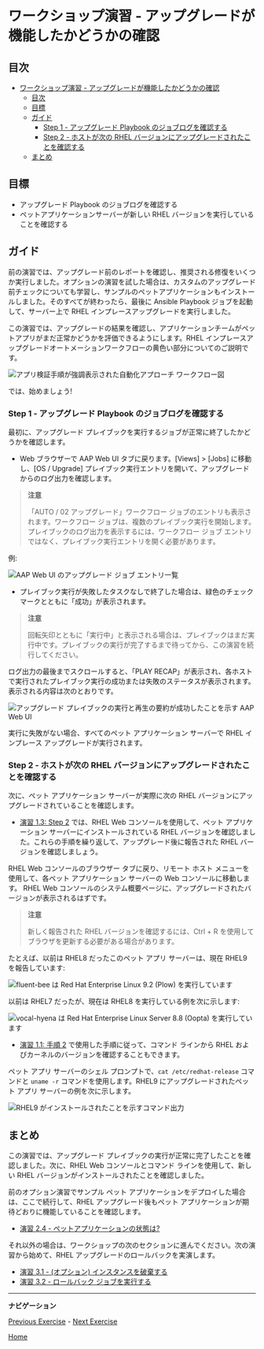 # ワークショップ演習 - アップグレードが機能したかどうかの確認

## 目次

- [ワークショップ演習 - アップグレードが機能したかどうかの確認](#workshop-exercise---check-if-the-upgrades-worked)
  - [目次](#目次)
  - [目標](#目標)
  - [ガイド](#ガイド)
    - [Step 1 - アップグレード Playbook のジョブログを確認する](#step-1---アップグレード-playbook-のジョブログを確認する)
    - [Step 2 - ホストが次の RHEL バージョンにアップグレードされたことを確認する](#step-2---ホストが次の-rhel-バージョンにアップグレードされたことを確認する)
  - [まとめ](#まとめ)

## 目標

* アップグレード Playbook のジョブログを確認する
* ペットアプリケーションサーバーが新しい RHEL バージョンを実行していることを確認する

## ガイド

前の演習では、アップグレード前のレポートを確認し、推奨される修復をいくつか実行しました。オプションの演習を試した場合は、カスタムのアップグレード前チェックについても学習し、サンプルのペットアプリケーションもインストールしました。そのすべてが終わったら、最後に Ansible Playbook ジョブを起動して、サーバー上で RHEL インプレースアップグレードを実行しました。

この演習では、アップグレードの結果を確認し、アプリケーションチームがペットアプリがまだ正常かどうかを評価できるようにします。RHEL インプレースアップグレードオートメーションワークフローの黄色い部分についてのご説明です。

![アプリ検証手順が強調表示された自動化アプローチ ワークフロー図](images/ripu-workflow-hl-validate.svg)

では、始めましょう!

### Step 1 - アップグレード Playbook のジョブログを確認する

最初に、アップグレード プレイブックを実行するジョブが正常に終了したかどうかを確認します。

- Web ブラウザーで AAP Web UI タブに戻ります。[Views] > [Jobs] に移動し、[OS / Upgrade] プレイブック実行エントリを開いて、アップグレードからのログ出力を確認します。

> **注意**
>
> 「AUTO / 02 アップグレード」ワークフロー ジョブのエントリも表示されます。ワークフロー ジョブは、複数のプレイブック実行を開始します。プレイブックのログ出力を表示するには、ワークフロー ジョブ エントリではなく、プレイブック実行エントリを開く必要があります。

例:

![AAP Web UI のアップグレード ジョブ エントリ一覧](images/upgrade_jobs.svg)

- プレイブック実行が失敗したタスクなしで終了した場合は、緑色のチェックマークとともに「成功」​​が表示されます。

> **注意**
>
> 回転矢印とともに「実行中」と表示される場合は、プレイブックはまだ実行中です。プレイブックの実行が完了するまで待ってから、この演習を続行してください。

ログ出力の最後までスクロールすると、「PLAY RECAP」が表示され、各ホストで実行されたプレイブック実行の成功または失敗のステータスが表示されます。表示される内容は次のとおりです。

![アップグレード プレイブックの実行と再生の要約が成功したことを示す AAP Web UI](images/upgrade_play_recap.svg)

実行に失敗がない場合、すべてのペット アプリケーション サーバーで RHEL インプレース アップグレードが実行されます。

### Step 2 - ホストが次の RHEL バージョンにアップグレードされたことを確認する

次に、ペット アプリケーション サーバーが実際に次の RHEL バージョンにアップグレードされていることを確認します。

- [演習 1.3: Step 2](../1.3-report/README.ja.md#step-2---rhel-web-コンソールの操作) では、RHEL Web コンソールを使用して、ペット アプリケーション サーバーにインストールされている RHEL バージョンを確認しました。これらの手順を繰り返して、アップグレード後に報告された RHEL バージョンを確認しましょう。

RHEL Web コンソールのブラウザー タブに戻り、リモート ホスト メニューを使用して、各ペット アプリケーション サーバーの Web コンソールに移動します。 RHEL Web コンソールのシステム概要ページに、アップグレードされたバージョンが表示されるはずです。

> **注意**
>
> 新しく報告された RHEL バージョンを確認するには、Ctrl + R を使用してブラウザを更新する必要がある場合があります。

たとえば、以前は RHEL8 だったこのペット アプリ サーバーは、現在 RHEL9 を報告しています:

![fluent-bee は Red Hat Enterprise Linux 9.2 (Plow) を実行しています](images/rhel9_upgraded.svg)

以前は RHEL7 だったが、現在は RHEL8 を実行している例を次に示します:

![vocal-hyena は Red Hat Enterprise Linux Server 8.8 (Oopta) を実行しています](images/rhel8_upgraded.svg)

- [演習 1.1: 手順 2](../1.1-setup/README.ja.md#step-2---ターミナルセッションを開く) で使用した手順に従って、コマンド ラインから RHEL およびカーネルのバージョンを確認することもできます。

ペット アプリ サーバーのシェル プロンプトで、`cat /etc/redhat-release` コマンドと `uname -r` コマンドを使用します。RHEL9 にアップグレードされたペット アプリ サーバーの例を次に示します。

![RHEL9 がインストールされたことを示すコマンド出力](images/rhel9_commands.svg)

## まとめ

この演習では、アップグレード プレイブックの実行が正常に完了したことを確認しました。次に、RHEL Web コンソールとコマンド ラインを使用して、新しい RHEL バージョンがインストールされたことを確認しました。

前のオプション演習でサンプル ペット アプリケーションをデプロイした場合は、ここで続行して、RHEL アップグレード後もペット アプリケーションが期待どおりに機能していることを確認します。

- [演習 2.4 - ペットアプリケーションの状態は?](../2.4-check-pet-app/README.ja.md)

それ以外の場合は、ワークショップの次のセクションに進んでください。次の演習から始めて、RHEL アップグレードのロールバックを実演します。

- [演習 3.1 - (オプション) インスタンスを破棄する](../3.1-rm-rf/README.ja.md)
- [演習 3.2 - ロールバック ジョブを実行する](../3.2-rollback/README.ja.md)

---

**ナビゲーション**

[Previous Exercise](../2.1-upgrade/README.ja.md) - [Next Exercise](../2.4-check-pet-app/README.ja.md)

[Home](../README.ja.md)

